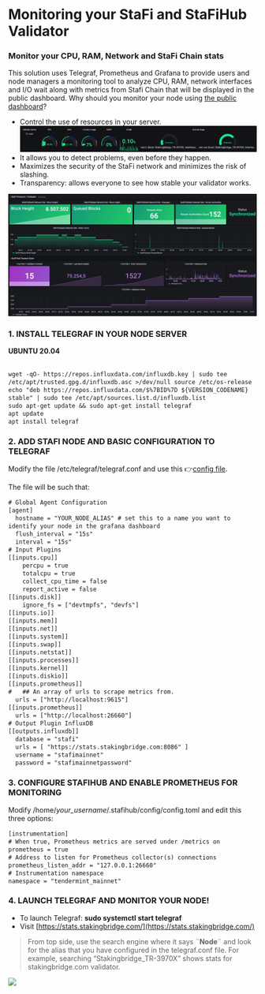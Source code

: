 # Monitoring your StaFi and StaFiHub Validator 

### Monitor your CPU, RAM, Network and StaFi Chain stats

This solution uses Telegraf, Prometheus and Grafana to provide users and node managers a monitoring tool to analyze CPU, RAM, network interfaces and I/O wait along with metrics from Stafi Chain that will be displayed in the public dashboard. Why should you monitor your node using [the public dashboard](https://stats.stakingbridge.com/d/stafimonitor/stafi?orgId=1)?	
- Control the use of resources in your server.
![](https://github.com/StakingBridge/stafimonitor/blob/main/images/fast_monitor.png?raw=true)
- It allows you to detect problems, even before they happen.
- Maximizes the security of the StaFi network and minimizes the risk of slashing.
- Transparency: allows everyone to see how stable your validator works.

![](https://github.com/StakingBridge/stafimonitor/blob/main/images/network_monitoring.png?raw=true)

### 1. INSTALL TELEGRAF IN YOUR NODE SERVER

**UBUNTU 20.04**

```

wget -qO- https://repos.influxdata.com/influxdb.key | sudo tee /etc/apt/trusted.gpg.d/influxdb.asc >/dev/null source /etc/os-release
echo "deb https://repos.influxdata.com/$%7BID%7D ${VERSION_CODENAME} stable" | sudo tee /etc/apt/sources.list.d/influxdb.list
sudo apt-get update && sudo apt-get install telegraf
apt update
apt install telegraf

```

### 2. ADD STAFI NODE AND BASIC CONFIGURATION TO TELEGRAF



Modify the file /etc/telegraf/telegraf.conf and use this 👉[config file](https://github.com/StakingBridge/stafimonitor/blob/main/telegraf.conf).

The file will be such that:

```
# Global Agent Configuration
[agent]
  hostname = "YOUR_NODE_ALIAS" # set this to a name you want to identify your node in the grafana dashboard
  flush_interval = "15s"
  interval = "15s"
# Input Plugins
[[inputs.cpu]]
    percpu = true
    totalcpu = true
    collect_cpu_time = false
    report_active = false
[[inputs.disk]]
    ignore_fs = ["devtmpfs", "devfs"]
[[inputs.io]]
[[inputs.mem]]
[[inputs.net]]
[[inputs.system]]
[[inputs.swap]]
[[inputs.netstat]]
[[inputs.processes]]
[[inputs.kernel]]
[[inputs.diskio]]
[[inputs.prometheus]]
#   ## An array of urls to scrape metrics from.
  urls = ["http://localhost:9615"]
[[inputs.prometheus]]
  urls = ["http://localhost:26660"]
# Output Plugin InfluxDB
[[outputs.influxdb]]
  database = "stafi"
  urls = [ "https://stats.stakingbridge.com:8086" ] 
  username = "stafimainnet"
  password = "stafimainnetpassword"

```

### 3. CONFIGURE STAFIHUB AND ENABLE PROMETHEUS FOR MONITORING

Modify /home/*your_username*/.stafihub/config/config.toml and edit this three options:
```
[instrumentation]
# When true, Prometheus metrics are served under /metrics on
prometheus = true
# Address to listen for Prometheus collector(s) connections
prometheus_listen_addr = "127.0.0.1:26660"
# Instrumentation namespace
namespace = "tendermint_mainnet"
```
### 4. LAUNCH TELEGRAF AND MONITOR YOUR NODE!

- To launch Telegraf: **sudo systemctl start telegraf**
- Visit [https://stats.stakingbridge.com/](https://stats.stakingbridge.com/)

> From top side, use the search engine where it says ¨**Node**¨ and look for the alias that you have configured in the telegraf.conf file. For example, searching “Stakingbridge_TR-3970X” shows stats for stakingbridge.com validator.


![](https://github.com/StakingBridge/stafimonitor/blob/main/images/search_nodes.gif?raw=true)




